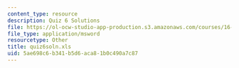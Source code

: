 ```yaml
---
content_type: resource
description: Quiz 6 Solutions
file: https://ol-ocw-studio-app-production.s3.amazonaws.com/courses/16-881-robust-system-design-summer-1998/5ae698c6b341b5d6aca81b0c490a7c87_quiz6soln.xls
file_type: application/msword
resourcetype: Other
title: quiz6soln.xls
uid: 5ae698c6-b341-b5d6-aca8-1b0c490a7c87
---
```

